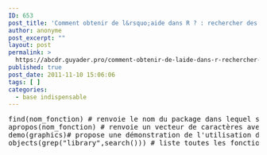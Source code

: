 ```yaml
---
ID: 653
post_title: 'Comment obtenir de l&rsquo;aide dans R ? : rechercher des aides, packages, fonctions'
author: anonyme
post_excerpt: ""
layout: post
permalink: >
  https://abcdr.guyader.pro/comment-obtenir-de-laide-dans-r-rechercher-des-aides-packages-fonctions/
published: true
post_date: 2011-11-10 15:06:06
tags: [ ]
categories:
  - base indispensable
---
```

 <pre lang='rsplus'>find(nom_fonction) # renvoie le nom du package dans lequel se trouve la fonction<br />apropos(nom_fonction) # renvoie un vecteur de caractères avec le nom de toutes les fonctions en lien avec la première<br />demo(graphics)# propose une démonstration de l'utilisation des graphiques avec les codes et les graphiques associés. A la place de graphics on peut également écrire persp, plotmath...<br />objects(grep("library",search())) # liste toutes les fonctions présentes dans la librairie </pre>